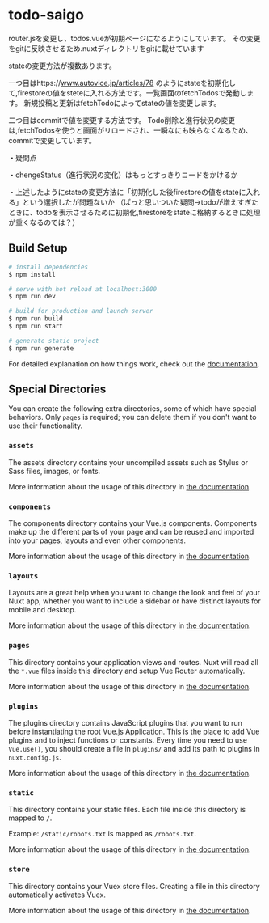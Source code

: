 # todo-saigo

router.jsを変更し、todos.vueが初期ページになるようにしています。  その変更をgitに反映させるため.nuxtディレクトリをgitに載せています


stateの変更方法が複数あります。

一つ目はhttps://www.autovice.jp/articles/78
のようにstateを初期化して,firestoreの値をsteteに入れる方法です。一覧画面のfetchTodosで発動します。
新規投稿と更新はfetchTodoによってstateの値を変更します。

二つ目はcommitで値を変更する方法です。
Todo削除と進行状況の変更は,fetchTodosを使うと画面がリロードされ、一瞬なにも映らなくなるため、commitで変更しています。


・疑問点

・chengeStatus（進行状況の変化）はもっとすっきりコードをかけるか

・上述したようにstateの変更方法に「初期化した後firestoreの値をstateに入れる」という選択したが問題ないか
（ぱっと思いついた疑問→todoが増えすぎたときに、todoを表示させるために初期化,firestoreをstateに格納するときに処理が重くなるのでは？）
## Build Setup

```bash
# install dependencies
$ npm install

# serve with hot reload at localhost:3000
$ npm run dev

# build for production and launch server
$ npm run build
$ npm run start

# generate static project
$ npm run generate
```

For detailed explanation on how things work, check out the [documentation](https://nuxtjs.org).

## Special Directories

You can create the following extra directories, some of which have special behaviors. Only `pages` is required; you can delete them if you don't want to use their functionality.

### `assets`

The assets directory contains your uncompiled assets such as Stylus or Sass files, images, or fonts.

More information about the usage of this directory in [the documentation](https://nuxtjs.org/docs/2.x/directory-structure/assets).

### `components`

The components directory contains your Vue.js components. Components make up the different parts of your page and can be reused and imported into your pages, layouts and even other components.

More information about the usage of this directory in [the documentation](https://nuxtjs.org/docs/2.x/directory-structure/components).

### `layouts`

Layouts are a great help when you want to change the look and feel of your Nuxt app, whether you want to include a sidebar or have distinct layouts for mobile and desktop.

More information about the usage of this directory in [the documentation](https://nuxtjs.org/docs/2.x/directory-structure/layouts).


### `pages`

This directory contains your application views and routes. Nuxt will read all the `*.vue` files inside this directory and setup Vue Router automatically.

More information about the usage of this directory in [the documentation](https://nuxtjs.org/docs/2.x/get-started/routing).

### `plugins`

The plugins directory contains JavaScript plugins that you want to run before instantiating the root Vue.js Application. This is the place to add Vue plugins and to inject functions or constants. Every time you need to use `Vue.use()`, you should create a file in `plugins/` and add its path to plugins in `nuxt.config.js`.

More information about the usage of this directory in [the documentation](https://nuxtjs.org/docs/2.x/directory-structure/plugins).

### `static`

This directory contains your static files. Each file inside this directory is mapped to `/`.

Example: `/static/robots.txt` is mapped as `/robots.txt`.

More information about the usage of this directory in [the documentation](https://nuxtjs.org/docs/2.x/directory-structure/static).

### `store`

This directory contains your Vuex store files. Creating a file in this directory automatically activates Vuex.

More information about the usage of this directory in [the documentation](https://nuxtjs.org/docs/2.x/directory-structure/store).
